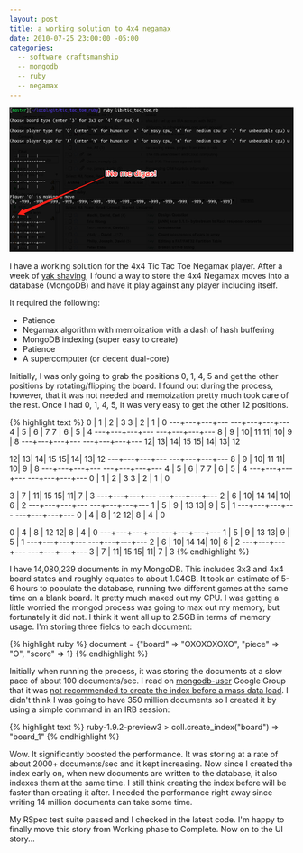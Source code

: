 ```yaml
---
layout: post
title: a working solution to 4x4 negamax
date: 2010-07-25 23:00:00 -05:00
categories:
  -- software craftsmanship
  -- mongodb
  -- ruby
  -- negamax
---
```


![TTT 4x4 Negamax](/images/ttt_4x4_negamax.jpg)

I have a working solution for the 4x4 Tic Tac Toe Negamax player.  After a week of [yak shaving](http://skim.cc/2010/07/24/continuous-yak-shaving), I found a way to store the 4x4 Negamax moves into a database (MongoDB) and have it play against any player including itself.

It required the following:

* Patience
* Negamax algorithm with memoization with a dash of hash buffering
* MongoDB indexing (super easy to create)
* Patience
* A supercomputer (or decent dual-core)

Initially, I was only going to grab the positions 0, 1, 4, 5 and get the other positions by rotating/flipping the board.  I found out during the process, however, that it was not needed and memoization pretty much took care of the rest.  Once I had 0, 1, 4, 5, it was very easy to get the other 12 positions.

{% highlight text %}
 0 | 1 | 2 | 3    3 | 2 | 1 | 0
---+---+---+---  ---+---+---+---
 4 | 5 | 6 | 7    7 | 6 | 5 | 4
---+---+---+---  ---+---+---+---
 8 | 9 | 10| 11   11| 10| 9 | 8
---+---+---+---  ---+---+---+---
 12| 13| 14| 15   15| 14| 13| 12

 12| 13| 14| 15   15| 14| 13| 12
---+---+---+---  ---+---+---+---
 8 | 9 | 10| 11   11| 10| 9 | 8
---+---+---+---  ---+---+---+---
 4 | 5 | 6 | 7    7 | 6 | 5 | 4
---+---+---+---  ---+---+---+---
 0 | 1 | 2 | 3    3 | 2 | 1 | 0

 3 | 7 | 11| 15   15| 11| 7 | 3
---+---+---+---  ---+---+---+---
 2 | 6 | 10| 14   14| 10| 6 | 2
---+---+---+---  ---+---+---+---
 1 | 5 | 9 | 13   13| 9 | 5 | 1
---+---+---+---  ---+---+---+---
 0 | 4 | 8 | 12   12| 8 | 4 | 0

 0 | 4 | 8 | 12   12| 8 | 4 | 0
---+---+---+---  ---+---+---+---
 1 | 5 | 9 | 13   13| 9 | 5 | 1
---+---+---+---  ---+---+---+---
 2 | 6 | 10| 14   14| 10| 6 | 2
---+---+---+---  ---+---+---+---
 3 | 7 | 11| 15   15| 11| 7 | 3
{% endhighlight %}

I have 14,080,239 documents in my MongoDB.  This includes 3x3 and 4x4 board states and roughly equates to about 1.04GB.  It took an estimate of 5-6 hours to populate the database, running two different games at the same time on a blank board.  It pretty much maxed out my CPU.  I was getting a little worried the mongod process was going to max out my memory, but fortunately it did not.  I think it went all up to 2.5GB in terms of memory usage.  I'm storing three fields to each document:

{% highlight ruby %}
document = {"board" => "OXOXOXOXO", "piece" => "O", "score" => 1}
{% endhighlight %}

Initially when running the process, it was storing the documents at a slow pace of about 100 documents/sec.  I read on [mongodb-user](http://groups.google.com/group/mongodb-user) Google Group that it was [not recommended to create the index before a mass data load](http://groups.google.com/group/mongodb-user/browse_thread/thread/29c03d7379b78be0/c7d6d0c83cbfc0f2?lnk=gst&q=index#c7d6d0c83cbfc0f2).  I didn't think I was going to have 350 million documents so I created it by using a simple command in an IRB session:

{% highlight text %}
ruby-1.9.2-preview3 > coll.create_index("board")
 => "board_1" 
{% endhighlight %}

Wow.  It significantly boosted the performance.  It was storing at a rate of about 2000+ documents/sec and it kept increasing.  Now since I created the index early on, when new documents are written to the database, it also indexes them at the same time.  I still think creating the index before will be faster than creating it after.  I needed the performance right away since writing 14 million documents can take some time.

My RSpec test suite passed and I checked in the latest code.  I'm happy to finally move this story from Working phase to Complete.  Now on to the UI story...
